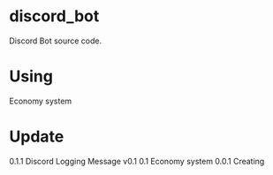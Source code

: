 # discord_bot
Discord Bot source code.
# Using
Economy system
# Update
0.1.1 Discord Logging Message v0.1
0.1 Economy system
0.0.1 Creating
